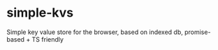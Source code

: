 # simple-kvs
Simple key value store for the browser, based on indexed db, promise-based + TS friendly
